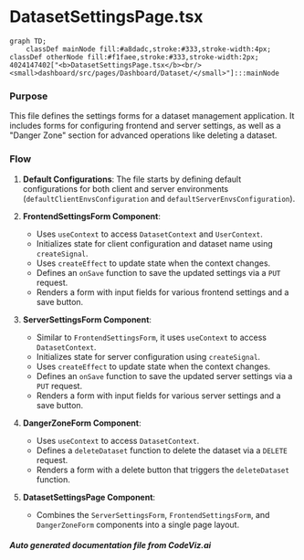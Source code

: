 # DatasetSettingsPage.tsx

```mermaid
graph TD;
    classDef mainNode fill:#a8dadc,stroke:#333,stroke-width:4px;
classDef otherNode fill:#f1faee,stroke:#333,stroke-width:2px;
4024147402["<b>DatasetSettingsPage.tsx</b><br/><small>dashboard/src/pages/Dashboard/Dataset/</small>"]:::mainNode

```
### Purpose
This file defines the settings forms for a dataset management application. It includes forms for configuring frontend and server settings, as well as a "Danger Zone" section for advanced operations like deleting a dataset.

### Flow
1. **Default Configurations**: The file starts by defining default configurations for both client and server environments (`defaultClientEnvsConfiguration` and `defaultServerEnvsConfiguration`).

2. **FrontendSettingsForm Component**:
   - Uses `useContext` to access `DatasetContext` and `UserContext`.
   - Initializes state for client configuration and dataset name using `createSignal`.
   - Uses `createEffect` to update state when the context changes.
   - Defines an `onSave` function to save the updated settings via a `PUT` request.
   - Renders a form with input fields for various frontend settings and a save button.

3. **ServerSettingsForm Component**:
   - Similar to `FrontendSettingsForm`, it uses `useContext` to access `DatasetContext`.
   - Initializes state for server configuration using `createSignal`.
   - Uses `createEffect` to update state when the context changes.
   - Defines an `onSave` function to save the updated server settings via a `PUT` request.
   - Renders a form with input fields for various server settings and a save button.

4. **DangerZoneForm Component**:
   - Uses `useContext` to access `DatasetContext`.
   - Defines a `deleteDataset` function to delete the dataset via a `DELETE` request.
   - Renders a form with a delete button that triggers the `deleteDataset` function.

5. **DatasetSettingsPage Component**:
   - Combines the `ServerSettingsForm`, `FrontendSettingsForm`, and `DangerZoneForm` components into a single page layout.

##### Auto generated documentation file from CodeViz.ai
